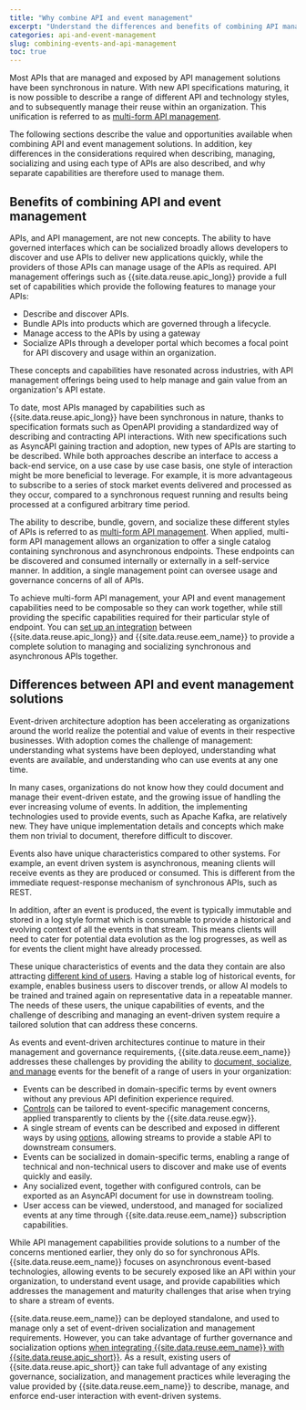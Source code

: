 ```yaml
---
title: "Why combine API and event management"
excerpt: "Understand the differences and benefits of combining API management with event management."
categories: api-and-event-management
slug: combining-events-and-api-management
toc: true
---
```


Most APIs that are managed and exposed by API management solutions have been synchronous in nature. With new API specifications maturing, it is now possible to describe a range of different API and technology styles, and to subsequently manage their reuse within an organization. This unification is referred to as [multi-form API management](../../integrating-with-apic/apic-eem-concepts/#multi-form-api-management).

The following sections describe the value and opportunities available when combining API and event management solutions. In addition, key differences in the considerations required when describing, managing, socializing and using each type of APIs are also described, and why separate capabilities are therefore used to manage them.

## Benefits of combining API and event management

APIs, and API management, are not new concepts. The ability to have governed interfaces which can be socialized broadly allows developers to discover and use APIs to deliver new applications quickly, while the providers of those APIs can manage usage of the APIs as required. API management offerings such as {{site.data.reuse.apic_long}} provide a full set of capabilities which provide the following features to manage your APIs:

- Describe and discover APIs.
- Bundle APIs into products which are governed through a lifecycle.
- Manage access to the APIs by using a gateway
- Socialize APIs through a developer portal which becomes a focal point for API discovery and usage within an organization.

These concepts and capabilities have resonated across industries, with API management offerings being used to help manage and gain value from an organization's API estate.

To date, most APIs managed by capabilities such as {{site.data.reuse.apic_long}} have been synchronous in nature, thanks to specification formats such as OpenAPI providing a standardized way of describing and contracting API interactions. With new specifications such as AsyncAPI gaining traction and adoption, new types of APIs are starting to be described. While both approaches describe an interface to access a back-end service, on a use case by use case basis, one style of interaction might be more beneficial to leverage. For example, it is more advantageous to subscribe to a series of stock market events delivered and processed as they occur, compared to a synchronous request running and results being processed at a configured arbitrary time period.

The ability to describe, bundle, govern, and socialize these different styles of APIs is referred to as [multi-form API management](../../integrating-with-apic/apic-eem-concepts/#multi-form-api-management). When applied, multi-form API management allows an organization to offer a single catalog containing synchronous and asynchronous endpoints. These endpoints can be discovered and consumed internally or externally in a self-service manner. In addition, a single management point can oversee usage and governance concerns of all of APIs.

To achieve multi-form API management, your API and event management capabilities need to be composable so they can work together, while still providing the specific capabilities required for their particular style of endpoint. You can [set up an integration](../../integrating-with-apic/overview) between {{site.data.reuse.apic_long}} and {{site.data.reuse.eem_name}} to provide a complete solution to managing and socializing synchronous and asynchronous APIs together.

## Differences between API and event management solutions

Event-driven architecture adoption has been accelerating as organizations around the world realize the potential and value of events in their respective businesses. With adoption comes the challenge of management: understanding what systems have been deployed, understanding what events are available, and understanding who can use events at any one time.

In many cases, organizations do not know how they could document and manage their event-driven estate, and the growing issue of handling the ever increasing volume of events. In addition, the implementing technologies used to provide events, such as Apache Kafka, are relatively new. They have unique implementation details and concepts which make them non trivial to document, therefore difficult to discover.

Events also have unique characteristics compared to other systems. For example, an event driven system is asynchronous, meaning clients will receive events as they are produced or consumed. This is different from the immediate request-response mechanism of synchronous APIs, such as REST. 

In addition, after an event is produced, the event is typically immutable and stored in a log style format which is consumable to provide a historical and evolving context of all the events in that stream. This means clients will need to cater for potential data evolution as the log progresses, as well as for events the client might have already processed.

These unique characteristics of events and the data they contain are also attracting [different kind of users](../personas). Having a stable log of historical events, for example, enables business users to discover trends, or allow AI models to be trained and trained again on representative data in a repeatable manner. The needs of these users, the unique capabilities of events, and the challenge of describing and managing an event-driven system require a tailored solution that can address these concerns.

As events and event-driven architectures continue to mature in their management and governance requirements, {{site.data.reuse.eem_name}} addresses these challenges by providing the ability to [document, socialize, and manage](../../about/overview/) events for the benefit of a range of users in your organization:

- Events can be described in domain-specific terms by event owners without any previous API definition experience required. 
- [Controls](../../about/key-concepts#controls) can be tailored to event-specific management concerns, applied transparently to clients by the {{site.data.reuse.egw}}.
- A single stream of events can be described and exposed in different ways by using [options](../../about/key-concepts#option), allowing streams to provide a stable API to downstream consumers.
- Events can be socialized in domain-specific terms, enabling a range of technical and non-technical users to discover and make use of events quickly and easily.
- Any socialized event, together with configured controls, can be exported as an AsyncAPI document for use in downstream tooling.
- User access can be viewed, understood, and managed for socialized events at any time through {{site.data.reuse.eem_name}} subscription capabilities.

While API management capabilities provide solutions to a number of the concerns mentioned earlier, they only do so for synchronous APIs. {{site.data.reuse.eem_name}} focuses on asynchronous event-based technologies, allowing events to be securely exposed like an API within your organization, to understand event usage, and provide capabilities which addresses the management and maturity challenges that arise when trying to share a stream of events. 

{{site.data.reuse.eem_name}} can be deployed standalone, and used to manage only a set of event-driven socialization and management requirements. However, you can take advantage of further governance and socialization options [when integrating {{site.data.reuse.eem_name}} with {{site.data.reuse.apic_short}}](#benefits-of-combining-api-and-event-management). As a result, existing users of {{site.data.reuse.apic_short}} can take full advantage of any existing governance, socialization, and management practices while leveraging the value provided by {{site.data.reuse.eem_name}} to describe, manage, and enforce end-user interaction with event-driven systems.
